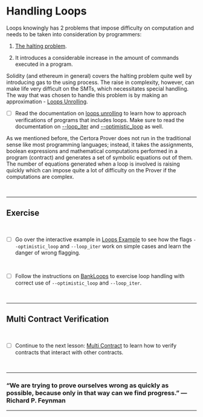 # Handling Loops

Loops knowingly has 2 problems that impose difficulty on computation and needs to be taken into consideration by programmers:

1. [The halting problem](https://en.wikipedia.org/wiki/Halting_problem).

2. It introduces a considerable increase in the amount of commands executed in a program.

Solidity (and ethereum in general) covers the halting problem quite well by introducing gas to the using process. The raise in complexity, however, can make life very difficult on the SMTs, which necessitates special handling. The way that was chosen to handle this problem is by making an approximation - [Loops Unrolling](https://en.wikipedia.org/wiki/Loop_unrolling).

- [ ] Read the documentation on [loops unrolling](https://docs.certora.com/en/latest/docs/ref-manual/approx/loops.html) to learn how to approach verifications of programs that includes loops. Make sure to read the documentation on [--loop_iter](https://docs.certora.com/en/latest/docs/ref-manual/cli/options.html#loop-iter) and [--optimistic_loop](https://docs.certora.com/en/latest/docs/ref-manual/cli/options.html#optimistic-loop) as well.

As we mentioned before, the Certora Prover does not run in the traditional sense like most programming languages; instead, it takes the assignments, boolean expressions and mathematical computations performed in a program (contract) and generates a set of symbolic equations out of them. The number of equations generated when a loop is involved is raising quickly which can impose quite a lot of difficulty on the Prover if the computations are complex.

</br>

---

## Exercise

</br>

- [ ] Go over the interactive example in [Loops Example](LoopsExample) to see how the flags `--optimistic_loop` and `--loop_iter` work on simple cases and learn the danger of wrong flagging.

</br>

- [ ] Follow the instructions on [BankLoops](BankLoops) to exercise loop handling with correct use of `--optimistic_loop` and `--loop_iter`.


</br>

---

## Multi Contract Verification

</br>

- [ ] Continue to the next lesson: [Multi Contract](../12.Lesson_MultiContract) to learn how to verify contracts that interact with other contracts.

</br>

---

### “We are trying to prove ourselves wrong as quickly as possible, because only in that way can we find progress.” ― Richard P. Feynman

---
